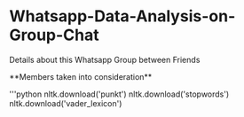 # Whatsapp-Data-Analysis-on-Group-Chat

<p>Details about this Whatsapp Group between Friends</p>

<p> **Members taken into consideration** </p>

'''python
nltk.download('punkt')
nltk.download('stopwords')
nltk.download('vader_lexicon')
